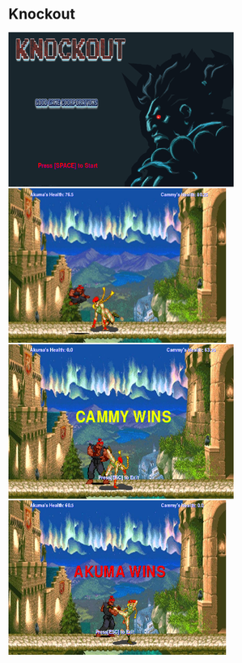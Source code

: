 # Knockout
<img src = "https://github.com/jaran6383/Knockout/blob/master/objectives/start%20screen.PNG" width = "445" height = "305">     <img src = "https://github.com/jaran6383/Knockout/blob/master/objectives/fight%20screen%203.PNG" width = "430" height = "305">
<img src = "https://github.com/jaran6383/Knockout/blob/master/objectives/cammy%20wins%20screen.PNG" width = "445" height = "305">        <img src = "https://github.com/jaran6383/Knockout/blob/master/objectives/akuma%20wins%20screen.PNG" width = "430" height = "305">
